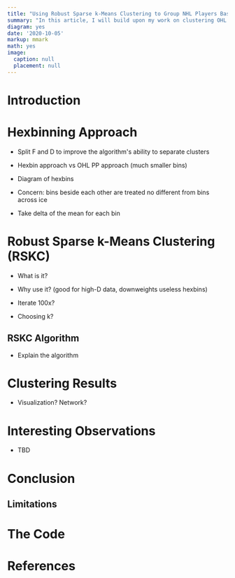 ```yaml
---
title: "Using Robust Sparse k-Means Clustering to Group NHL Players Based on ES Shot Locations (Not complete)"
summary: "In this article, I will build upon my work on clustering OHL PP shot data with a stronger approach. Using a larger sample size of three season of NHL even strength data, I create a new approach that mitigates the binning issue in the OHL PP clustering article through hexbinning and robust sparse k-means clustering (RSKC)."
diagram: yes
date: '2020-10-05'
markup: mmark
math: yes
image:
  caption: null
  placement: null
---
```




 




# Introduction

# Hexbinning Approach

- Split F and D to improve the algorithm's ability to separate clusters

- Hexbin approach vs OHL PP approach (much smaller bins)

- Diagram of hexbins

- Concern: bins beside each other are treated no different from bins across ice

- Take delta of the mean for each bin


# Robust Sparse k-Means Clustering (RSKC)

- What is it?

- Why use it? (good for high-D data, downweights useless hexbins)

- Iterate 100x?

- Choosing k?


## RSKC Algorithm

- Explain the algorithm


# Clustering Results

- Visualization? Network?

# Interesting Observations

- TBD

# Conclusion

## Limitations


# The Code

# References





